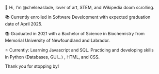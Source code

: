 👋 Hi, I’m @chelseaslade, lover of art, STEM, and Wikipedia doom scrolling. 

📚 Currently enrolled in Software Development with expected graduation date of April 2025.

📚 Graduated in 2021 with a Bachelor of Science in Biochemistry from Memorial University of Newfoundland and Labrador.

⭐️ Currently: Learning Javascript and SQL. Practicing and developing skills in Python (Databases, GUI...) , HTML, and CSS. 

Thank you for stopping by! 
